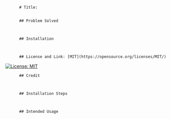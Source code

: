 
          # Title: 


          ## Problem Solved 



          ## Installation 



          ## License and Link: [MIT](https://opensource.org/licenses/MIT/)
[![License: MIT](https://img.shields.io/badge/License-MIT-green.svg)](https://opensource.org/licenses/MIT)


          ## Credit 



          ## Installation Steps 



          ## Intended Usage 
